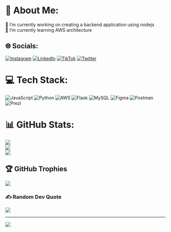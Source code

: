 # 💫 About Me:
🔭 I’m currently working on creating a backend application using nodejs<br>🌱 I’m currently learning AWS architecture


## 🌐 Socials:
[![Instagram](https://img.shields.io/badge/Instagram-%23E4405F.svg?logo=Instagram&logoColor=white)](https://instagram.com/_rohmman) [![LinkedIn](https://img.shields.io/badge/LinkedIn-%230077B5.svg?logo=linkedin&logoColor=white)](https://linkedin.com/in/ahmad-taufiqurrohman-3aa38b220) [![TikTok](https://img.shields.io/badge/TikTok-%23000000.svg?logo=TikTok&logoColor=white)](https://tiktok.com/@_xenonxe_) [![Twitter](https://img.shields.io/badge/Twitter-%231DA1F2.svg?logo=Twitter&logoColor=white)](https://twitter.com/X3nonxe) 

# 💻 Tech Stack:
![JavaScript](https://img.shields.io/badge/javascript-%23323330.svg?style=for-the-badge&logo=javascript&logoColor=%23F7DF1E) ![Python](https://img.shields.io/badge/python-3670A0?style=for-the-badge&logo=python&logoColor=ffdd54) ![AWS](https://img.shields.io/badge/AWS-%23FF9900.svg?style=for-the-badge&logo=amazon-aws&logoColor=white) ![Flask](https://img.shields.io/badge/flask-%23000.svg?style=for-the-badge&logo=flask&logoColor=white) ![MySQL](https://img.shields.io/badge/mysql-%2300f.svg?style=for-the-badge&logo=mysql&logoColor=white) 	![Figma](https://img.shields.io/badge/figma-%23F24E1E.svg?style=for-the-badge&logo=figma&logoColor=white) ![Postman](https://img.shields.io/badge/Postman-FF6C37?style=for-the-badge&logo=postman&logoColor=white) ![Prezi](https://img.shields.io/badge/Prezi-%23000000.svg?style=for-the-badge&logo=Prezi&logoColor=white)
# 📊 GitHub Stats:
![](https://github-readme-stats.vercel.app/api?username=X3nonxe&theme=blue-green&hide_border=false&include_all_commits=false&count_private=false)<br/>
![](https://github-readme-streak-stats.herokuapp.com/?user=X3nonxe&theme=blue-green&hide_border=false)<br/>
![](https://github-readme-stats.vercel.app/api/top-langs/?username=X3nonxe&theme=blue-green&hide_border=false&include_all_commits=false&count_private=false&layout=compact)

## 🏆 GitHub Trophies
![](https://github-profile-trophy.vercel.app/?username=X3nonxe&theme=algolia&no-frame=false&no-bg=true&margin-w=4)

### ✍️ Random Dev Quote
![](https://quotes-github-readme.vercel.app/api?type=horizontal&theme=radical)

---
[![](https://visitcount.itsvg.in/api?id=X3nonxe&icon=0&color=0)](https://visitcount.itsvg.in)
